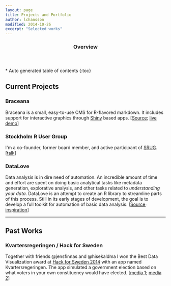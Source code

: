 ```yaml
---
layout: page
title: Projects and Portfolio
author: lchansson
modified: 2014-10-26
excerpt: "Selected works"
---
```


<section id="table-of-contents" class="toc">
  <header>
    <h3>Overview</h3>
  </header>
<div id="drawer" markdown="1">
*  Auto generated table of contents
{:toc}
</div>
</section><!-- /#table-of-contents -->

## Current Projects

### Braceana

Braceana is a small, easy-to-use CMS for R-flavored markdown. It includes support for interactive graphics through [Shiny][shiny] based apps. [[Source][braceana-gh]; [live demo][braceana-demo]]

### Stockholm R User Group

I'm a co-founder, former board member, and active participant of [SRUG][srug]. [[talk][srugtalks]]

### DataLove

Data analysis is in dire need of automation. An incredible amount of time and effort are spent on doing basic analytical tasks like metadata generation, explorative analysis, and other tasks related to *understanding your data*. DataLove is an attempt to create an R library to streamline parts of this process. Still in its early stages of development, the goal is to develop a full toolkit for automation of basic data analysis. [[Source][datalove-gh]; [inspiration][automation-video]]

---

## Past Works

### Kvartersregeringen / Hack for Sweden

Together with friends @jensfinnas and @hisekaldma I won the Best Data Visualization award at [Hack for Sweden 2014][hfs14] with an app named Kvartersregeringen. The app simulated a government election based on what voters in your own constituency would have elected. [[media 1][hfspress1]; [media 2][hfspress2]]


[shiny]: http://shiny.rstudio.com
[braceana-gh]: https://github.com/LCHansson/braceana
[braceana-demo]: https://lchansson.shinyapps.io/braceana
[srug]: http://www.meetup.com/StockholmR/
[srugtalks]: http://bambuser.com/v/3535501
[datalove-gh]: https://github.com/LCHansson/dataLove
[automation-video]: https://www.youtube.com/watch?v=7Pq-S557XQU&list=UU2C_jShtL725hvbm1arSV9w
[hfs14]: http://hackforsweden.se/hack-for-sweden-2014/
[hfspress1]: http://www.metro.se/nyheter/regeringen-om-ditt-kvarter-fick-bestamma/EVHnct!oQkSNqhVCyd2s/
[hfspress2]: http://feber.se/webb/art/296151/kolla_in_hur_ditt_kvarter_rsta/
